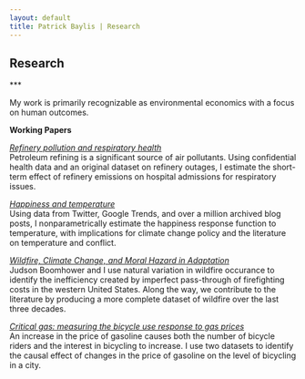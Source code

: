 ```yaml
---
layout: default
title: Patrick Baylis | Research
---
```

<h2>Research</h2>
***

My work is primarily recognizable as environmental economics with a focus on human outcomes. 

**Working Papers**

<u>*Refinery pollution and respiratory health*</u><br>
Petroleum refining is a significant source of air pollutants. Using confidential health data and an original dataset on refinery outages, I estimate the short-term effect of refinery emissions on hospital admissions for respiratory issues.  

<u>*Happiness and temperature*</u><br>
Using data from Twitter, Google Trends, and over a million archived blog posts, I nonparametrically estimate the happiness response function to temperature, with implications for climate change policy and the literature on temperature and conflict.

<u>*Wildfire, Climate Change, and Moral Hazard in Adaptation*</u><br>
Judson Boomhower and I use natural variation in wildfire occurance to identify the inefficiency created by imperfect pass-through of firefighting costs in the western United States. Along the way, we contribute to the literature by producing a more complete dataset of wildfire over the last three decades.

<u>*Critical gas: measuring the bicycle use response to gas prices*</u><br>
An increase in the price of gasoline causes both the number of bicycle riders and the interest in bicycling to increase. I use two datasets to identify the causal effect of changes in the price of gasoline on the level of bicycling in a city.